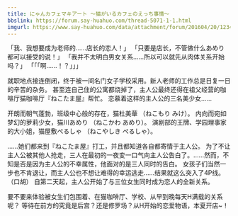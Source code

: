 ```yaml
---
title: にゃんカフェマキアート ～猫がいるカフェのえっち事情～
bbslink: https://forum.say-huahuo.com/thread-5071-1-1.html
imgurl: https://www.say-huahuo.com/data/attachment/forum/201604/20/123437n0q1hog33m16t66q.jpg
---
```


「我、我想要成为老师的……店长的恋人！」
「只要是店长，不管做什么あめり都可以接受的说！」
「我并不太明白男女关系……所以可以就先从肉体关系开始吗？」
「「「啊……！？」」」

就职地点接连倒闭，终于被一间名门女子学校采用。新人老师的工作总是日复一日的辛苦的杂务。
甚至连自己住的公寓都烧掉了，主人公最终还得在祖父经营的咖啡厅猫咖啡厅『ねこたま屋』帮忙。
恋慕着这样的主人公的三名美少女……

开朗而朝气蓬勃，班级中心般的存在，猫杜美華 （ねこもり みけ）。
内向而宛如梦幻的萝莉少女，猫川あめり （ねこかわ あめり）。
演剧部的王牌、学园理事家的大小姐，猫屋敷ぺるしゃ （ねこやしき ぺるしゃ）。

……她们都来到『ねこたま屋』打工，并且都知道各自都寄情于主人公。
为了不让主人公被其他人抢走，三人在最初的一夜变一口气向主人公告白了。……然而，不知是否是因为主人公的不幸属性，他面对的是三人同时的告白。
女孩子们当然一步也不肯退让，而主人公也不想让难得的幸运逃走……结果就这么突入了4P线。（口胡）
自第二天起，主人公开始了与三位女生同时成为恋人的全新关系。

要不要来体验被女生们包围着、在猫咖啡厅、学校、从早到晚每天H满载的关系呢？
等待在前方的究竟是后宫？还是修罗场？从H开始的恋爱物语，本夏开店~！<!--more-->
